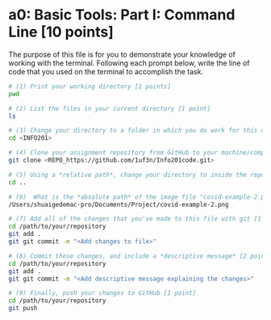 # a0: Basic Tools: Part I: Command Line [10 points]

The purpose of this file is for you to demonstrate your knowledge of working with the terminal. Following each prompt below, write the line of code that you used on the terminal to accomplish the task.

```bash
# (1) Print your working directory [1 points]
pwd

# (2) List the files in your current directory [1 point]
ls

# (3) Change your directory to a folder in which you do work for this class (if you haven't created such a folder, please do so now — perhaps titled "INFO201") [1 point]
cd <INFO201>

# (4) Clone your assignment repository from GitHub to your machine/computer [1 point]
git clone <REPO_https://github.com/1uf3n/Info201code.git>

# (5) Using a *relative path*, change your directory to inside the repository you just cloned [1 point]
cd ..  

# (6)  What is the *absolute path* of the image file "covid-example-2.png"? (You can answer the absolute path on your own computer, or the absolute path only within the GitHub repository) [1 points]
/Users/shuaigedemac-pro/Documents/Project/covid-example-2.png

# (7) Add all of the changes that you've made to this file with git [1 point]
cd /path/to/your/repository
git add .
git git commit -m "<Add changes to file>"

# (8) Commit these changes, and include a *descriptive message* [2 points]
cd /path/to/your/repository
git add .
git git commit -m "<Add descriptive message explaining the changes>"

# (9) Finally, push your changes to GitHub [1 point]
cd /path/to/your/repository
git push

```
